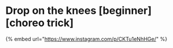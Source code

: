 # Drop on the knees \[beginner] \[choreo trick]

{% embed url="https://www.instagram.com/p/CKTu1eNhHGe/" %}
